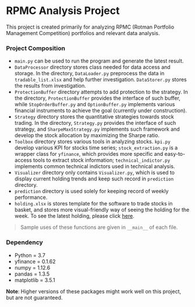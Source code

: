 # RPMC Analysis Project

This project is created primarily for analyzing RPMC 
(Rotman Portfolio Management Competition) portfolios and relevant data analysis.

### Project Composition

- `main.py` can be used to run the program and generate the latest result.
- `DataProcessor` directory stores class needed for data access and storage.
In the directory, `DataLoader.py` preprocess the data in `tradable_list.xlsx` and
help further investigation. `DataStorer.py` stores the results from investigation.
- `ProtectionBuffer` directory attempts to add protection to the strategy. In the
directory, `ProtectionBuffer` provides the interface of such buffer, while
`StopOrderBuffer.py` and `OptionBuffer.py` implements various financial
instruments to achieve the goal (currently under construction).
- `Strategy` directory stores the quantitative strategies towards stock trading.
In the directory, `Strategy.py` provides the interface of such strategy, and
`SharpeMaxStrategy.py` implements such framework and develop the stock
allocation by maximizing the Sharpe ratio.
- `Toolbox` directory stores various tools in analyzing stocks. `kpi.py` develop
various KPI for stocks time series; `stock_extraction.py` is a wrapper class for
`yfinance`, which provides more specific and easy-to-access tools to extract
stock information; `technical_indictor.py` implements common technical indictors
used in technical analysis.
- `Visualizer` directory only contains `Visualizer.py`, which is used to display
current holding trends and keep such record in `prediction` directory.
- `prediction` directory is used solely for keeping record of weekly performance.
- `holding.xlsx` is stores template for the software to trade stocks in basket, 
and stores more visual-friendly way of seeing the holding for the week. To see
the latest holding, please click [here](https://docs.google.com/spreadsheets/d/1hS4vtC7ekVef1fdf1KDb7DbemyOiqfgz3OZ62vxrTNM/edit#gid=0).

> Sample uses of these functions are given in `__main__` of each file.

### Dependency
- Python = 3.7
- yfinance = 0.1.62
- numpy = 1.12.6
- pandas = 1.3.5
- matplotlib = 3.5.1

**Note**: Higher versions of these packages might work well on this project, but are not guaranteed.
